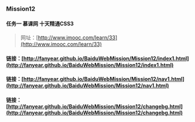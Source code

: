 ### Mission12

#### 任务一 慕课网 十天精通CSS3

>  网址：[http://www.imooc.com/learn/33](http://www.imooc.com/learn/33)

#### 链接：[http://fanyear.github.io/BaiduWebMission/Mission12/index1.html](http://fanyear.github.io/BaiduWebMission/Mission12/index1.html)

#### 链接：[http://fanyear.github.io/BaiduWebMission/Mission12/nav1.html](http://fanyear.github.io/BaiduWebMission/Mission12/nav1.html)

#### 链接：[http://fanyear.github.io/BaiduWebMission/Mission12/changebg.html](http://fanyear.github.io/BaiduWebMission/Mission12/changebg.html) 
